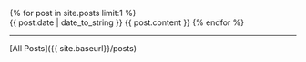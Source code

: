 {% for post in site.posts limit:1 %}	
  {{ post.date | date_to_string }}
  {{ post.content }}
{% endfor %}

---
[All Posts]({{ site.baseurl}}/posts)
